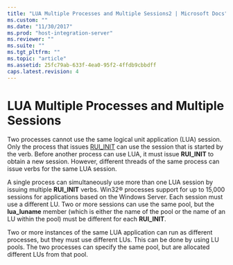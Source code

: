 ```yaml
---
title: "LUA Multiple Processes and Multiple Sessions2 | Microsoft Docs"
ms.custom: ""
ms.date: "11/30/2017"
ms.prod: "host-integration-server"
ms.reviewer: ""
ms.suite: ""
ms.tgt_pltfrm: ""
ms.topic: "article"
ms.assetid: 25fc79ab-633f-4ea0-95f2-4ffdb9cbbdff
caps.latest.revision: 4
---
```

# LUA Multiple Processes and Multiple Sessions
Two processes cannot use the same logical unit application (LUA) session. Only the process that issues [RUI_INIT](../HIS2010/rui-init2.md) can use the session that is started by the verb. Before another process can use LUA, it must issue **RUI_INIT** to obtain a new session. However, different threads of the same process can issue verbs for the same LUA session.  
  
 A single process can simultaneously use more than one LUA session by issuing multiple **RUI_INIT** verbs. Win32® processes support for up to 15,000 sessions for applications based on the Windows Server. Each session must use a different LU. Two or more sessions can use the same pool, but the **lua_luname** member (which is either the name of the pool or the name of an LU within the pool) must be different for each **RUI_INIT**.  
  
 Two or more instances of the same LUA application can run as different processes, but they must use different LUs. This can be done by using LU pools. The two processes can specify the same pool, but are allocated different LUs from that pool.